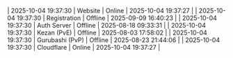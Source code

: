 | 2025-10-04 19:37:30 | Website | Online | 2025-10-04 19:37:27 |
| 2025-10-04 19:37:30 | Registration | Offline | 2025-09-09 16:40:23 |
| 2025-10-04 19:37:30 | Auth Server | Offline | 2025-08-18 09:33:31 |
| 2025-10-04 19:37:30 | Kezan (PvE) | Offline | 2025-08-03 17:58:02 |
| 2025-10-04 19:37:30 | Gurubashi (PvP) | Offline | 2025-08-23 21:44:06 |
| 2025-10-04 19:37:30 | Cloudflare | Online | 2025-10-04 19:37:27 |
